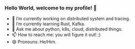 ### Hello World, welcome to my profile! 👋

<!--
**rajibmitra/rajibmitra** is a ✨ _special_ ✨ repository because its `README.md` (this file) appears on your GitHub profile.

Here are some ideas to get you started:
-->

- 🔭 I’m currently working on distributed system and tracing.
- 🌱 I’m currently learning Rust, Kafka.
- 💬 Ask me about python, k8s, cloud, distributed things.
- 📫 How to reach me: you will figure it out! ;) 
- 😄 Pronouns: He/Him. 
